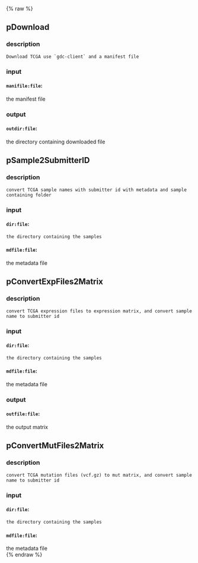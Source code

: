 {% raw %}

## pDownload

### description
	Download TCGA use `gdc-client` and a manifest file

### input
#### `manifile:file`:
 the manifest file  

### output
#### `outdir:file`:
   the directory containing downloaded file  

## pSample2SubmitterID

### description
	convert TCGA sample names with submitter id with metadata and sample containing folder

### input
#### `dir:file`:
    the directory containing the samples  
#### `mdfile:file`:
 the metadata file  

## pConvertExpFiles2Matrix

### description
	convert TCGA expression files to expression matrix, and convert sample name to submitter id

### input
#### `dir:file`:
    the directory containing the samples  
#### `mdfile:file`:
 the metadata file  

### output
#### `outfile:file`:
the output matrix  

## pConvertMutFiles2Matrix

### description
	convert TCGA mutation files (vcf.gz) to mut matrix, and convert sample name to submitter id

### input
#### `dir:file`:
    the directory containing the samples  
#### `mdfile:file`:
 the metadata file  
{% endraw %}

